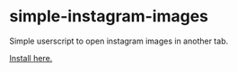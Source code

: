 # simple-instagram-images
Simple userscript to open instagram images in another tab.

[Install here.](https://github.com/pe-dro/simple-instagram-images/raw/refs/heads/main/script.user.js)
